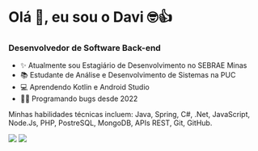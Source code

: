 <h1>Olá 👋, eu sou o Davi 🤓👍</h1>
<p>
<h3>Desenvolvedor de Software Back-end</h3>

- ✨ Atualmente sou Estagiário de Desenvolvimento no SEBRAE Minas
- 📚 Estudante de Análise e Desenvolvimento de Sistemas na PUC
- 💻 Aprendendo Kotlin e Android Studio
- 👨‍💻 Programando bugs desde 2022

Minhas habilidades técnicas incluem: Java, Spring, C#, .Net, JavaScript, Node.Js, PHP, PostreSQL, MongoDB, APIs REST, Git, GitHub.

<a href = "mailto:davirpa1@gmail.com"> <img src="https://img.shields.io/badge/-Gmail-%23333?style=for-the-badge&logo=gmail&logoColor=white" target="_blank"></a>
<a href="https://www.linkedin.com/in/daviribeirop/" target="_blank"><img src="https://img.shields.io/badge/-LinkedIn-%230077B5?style=for-the-badge&logo=linkedin&logoColor=white" target="_blank"></a> 
</p>
